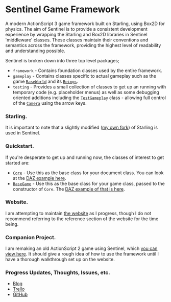 # Sentinel Game Framework

A modern ActionScript 3 game framework built on Starling, using Box2D for physics. The aim of Sentinel is to provide a consistent development experience by wrapping the Starling and Box2D libraries in Sentinel 'middleware' classes. These classes maintain their conventions and semantics across the framework, providing the highest level of readability and understanding possible.

Sentinel is broken down into three top level packages;

* `framework` - Contains foundation classes used by the entire framework.
* `gameplay` - Contains classes specific to actual gameplay such as the game [`BaseWorld`](https://github.com/MartyWallace/Sentinel/blob/master/src/sentinel/gameplay/world/BaseWorld.as) and its [`Beings`](https://github.com/MartyWallace/Sentinel/blob/master/src/sentinel/gameplay/world/Being.as).
* `testing` - Provides a small collection of classes to get up an running with temporary code (e.g. placeholder menus) as well as some debugging oriented additions including the [`TestGameplay`](https://github.com/MartyWallace/Sentinel/blob/master/src/sentinel/testing/states/TestGameplay.as) class - allowing full control of the [`Camera`](https://github.com/MartyWallace/Sentinel/blob/master/src/sentinel/gameplay/world/Camera.as) using the arrow keys.


### Starling.

It is important to note that a slightly modified ([my own fork](https://github.com/MartyWallace/Starling-Framework)) of Starling is used in Sentinel.


### Quickstart.

If you're desperate to get up and running now, the classes of interest to get started are:

* [`Core`](https://github.com/MartyWallace/Sentinel/blob/master/src/sentinel/framework/Core.as) - Use this as the base class for your document class. You can look at the [DAZ example here](https://github.com/MartyWallace/DAZ3Sentinel/blob/master/src/daz/Main.as).
* [`BaseGame`](https://github.com/MartyWallace/Sentinel/blob/master/src/sentinel/framework/BaseGame.as) - Use this as the base class for your game class, passed to the constructor of `Core`. The [DAZ example of that is here](https://github.com/MartyWallace/DAZ3Sentinel/blob/master/src/daz/Game.as).


### Website.

I am attempting to maintain [the website](http://sentinel.martywallace.com) as I progress, though I do not recommend referring to the reference section of the website for the time being.


### Companion Project.

I am remaking an old ActionScript 2 game using Sentinel, which [you can view here](https://github.com/MartyWallace/DAZ3Sentinel). It should give a rough idea of how to use the framework until I have a thorough walkthrough set up on the website.



### Progress Updates, Thoughts, Issues, etc.

* [Blog](http://sentinel.martywallace.com/blog)
* [Trello](https://trello.com/b/MJgDRGyH/sentinel)
* [GitHub](https://github.com/MartyWallace/Sentinel/issues)